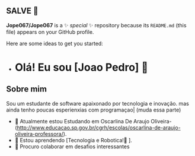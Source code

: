 ## SALVE 👋


**Jope067/Jope067** is a ✨ _special_ ✨ repository because its `README.md` (this file) appears on your GitHub profile.

Here are some ideas to get you started:

- # Olá! Eu sou [Joao Pedro] 👋


## Sobre mim
Sou um estudante de software apaixonado por tecnologia e inovação. mas ainda tenho poucas esperienxias com programaçao| (muda essa parte) 

- 🔭 Atualmente estou Estudando em Oscarlina De Araujo Oliveira- (http://www.educacao.sp.gov.br/cgrh/escolas/oscarlina-de-araujo-oliveira-professora/).
- 🌱 Estou aprendendo [Tecnologia e Robotica!🤖 ].
- 👯 Procuro colaborar em desafios interessantes
